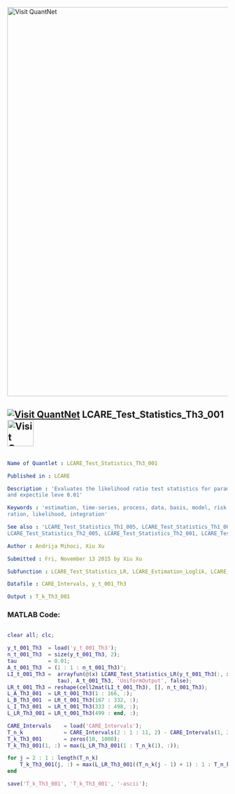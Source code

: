 
[<img src="https://github.com/QuantLet/Styleguide-and-FAQ/blob/master/pictures/banner.png" width="888" alt="Visit QuantNet">](http://quantlet.de/)

## [<img src="https://github.com/QuantLet/Styleguide-and-FAQ/blob/master/pictures/qloqo.png" alt="Visit QuantNet">](http://quantlet.de/) **LCARE_Test_Statistics_Th3_001** [<img src="https://github.com/QuantLet/Styleguide-and-FAQ/blob/master/pictures/QN2.png" width="60" alt="Visit QuantNet 2.0">](http://quantlet.de/)

```yaml

Name of Quantlet : LCARE_Test_Statistics_Th3_001

Published in : LCARE

Description : 'Evaluates the likelihood ratio test statistics for parameter constellation theta3
and expectile leve 0.01'

Keywords : 'estimation, time-series, process, data, basis, model, risk, parameter, likelihood
ration, likelihood, integration'

See also : 'LCARE_Test_Statistics_Th1_005, LCARE_Test_Statistics_Th1_001,
LCARE_Test_Statistics_Th2_005, LCARE_Test_Statistics_Th2_001, LCARE_Test_Statistics_Th3_005'

Author : Andrija Mihoci, Xiu Xu

Submitted : Fri, November 13 2015 by Xiu Xu

Subfunction : LCARE_Test_Statistics_LR, LCARE_Estimation_Loglik, LCARE_Loglik

Datafile : CARE_Intervals, y_t_001_Th3

Output : T_k_Th3_001

```


### MATLAB Code:
```matlab

clear all; clc;

y_t_001_Th3  = load('y_t_001_Th3');  
n_t_001_Th3  = size(y_t_001_Th3, 2);
tau          = 0.01;
A_t_001_Th3  = (1 : 1 : n_t_001_Th3)';
LI_t_001_Th3 =  arrayfun(@(x) LCARE_Test_Statistics_LR(y_t_001_Th3(:, x), ...
                tau), A_t_001_Th3, 'UniformOutput', false);
LR_t_001_Th3 = reshape(cell2mat(LI_t_001_Th3), [], n_t_001_Th3);
L_A_Th3_001  = LR_t_001_Th3(1 : 166, :);
L_B_Th3_001  = LR_t_001_Th3(167 : 332, :);
L_I_Th3_001  = LR_t_001_Th3(333 : 498, :);
L_LR_Th3_001 = LR_t_001_Th3(499 : end, :);

CARE_Intervals    = load('CARE_Intervals');
T_n_k             = CARE_Intervals(2 : 1 : 11, 2) - CARE_Intervals(1, 2);
T_k_Th3_001       = zeros(10, 1000);
T_k_Th3_001(1, :) = max(L_LR_Th3_001(1 : T_n_k(1), :));

for j = 2 : 1 : length(T_n_k)    
    T_k_Th3_001(j, :) = max(L_LR_Th3_001((T_n_k(j - 1) + 1) : 1 : T_n_k(j), :));  
end

save('T_k_Th3_001', 'T_k_Th3_001', '-ascii');


```
